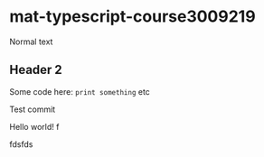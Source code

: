 # mat-typescript-course3009219

Normal text

## Header 2

Some code here: `print something` etc

Test commit

Hello world!
f

fdsfds